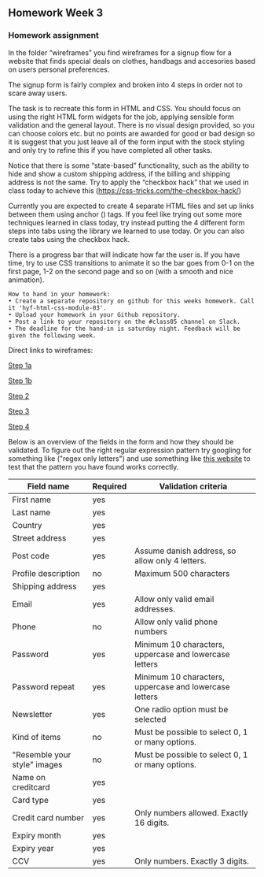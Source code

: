 ## Homework Week 3

### Homework assignment

In the folder “wireframes” you find wireframes for a signup flow for a website that finds special deals on clothes, handbags and accesories based on users personal preferences.

The signup form is fairly complex and broken into 4 steps in order not to scare away users.

The task is to recreate this form in HTML and CSS. You should focus on using the right HTML form widgets for the job, applying sensible form validation and the general layout. There is no visual design provided, so you can choose colors etc. but no points are awarded for good or bad design so it is suggest that you just leave all of the form input with the stock styling and only try to refine this if you have completed all other tasks.

Notice that there is some “state-based” functionality, such as the ability to hide and show a custom shipping address, if the billing and shipping address is not the same. Try to apply the “checkbox hack” that we used in class today to achieve this (https://css-tricks.com/the-checkbox-hack/)

Currently you are expected to create 4 separate HTML files and set up links between them using anchor (<a>) tags. If you feel like trying out some more techniques learned in class today, try instead putting the 4 different form steps into tabs using the library we learned to use today. Or you can also create tabs using the checkbox hack. 

There is a progress bar that will indicate how far the user is. If you have time, try to use CSS transitions to animate it so the bar goes from 0-1 on the first page, 1-2 on the second page and so on (with a smooth and nice animation).

```
How to hand in your homework:
• Create a separate repository on github for this weeks homework. Call it 'hyf-html-css-module-03'.
• Upload your homework in your Github repository.
• Post a link to your repository on the #class05 channel on Slack.
• The deadline for the hand-in is saturday night. Feedback will be given the following week.
```

Direct links to wireframes:

[Step 1a](https://github.com/HackYourFuture-CPH/HTML-CSS/blob/master/Week3/wireframes/Step%201a.pdf)

[Step 1b](https://github.com/HackYourFuture-CPH/HTML-CSS/blob/master/Week3/wireframes/Step%201b.pdf)

[Step 2](https://github.com/HackYourFuture-CPH/HTML-CSS/blob/master/Week3/wireframes/Step%202.pdf)

[Step 3](https://github.com/HackYourFuture-CPH/HTML-CSS/blob/master/Week3/wireframes/Step%203.pdf)

[Step 4](https://github.com/HackYourFuture-CPH/HTML-CSS/blob/master/Week3/wireframes/Step%204.pdf)

Below is an overview of the fields in the form and how they should be validated. To figure out the right regular expression pattern try googling for something like ("regex only letters") and use something like [this website](https://regexr.com/) to test that the pattern you have found works correctly.

| Field name                   | Required | Validation criteria                                    |
|------------------------------|----------|--------------------------------------------------------|
| First name                   | yes      |                                                        |
| Last name                    | yes      |                                                        |
| Country                      | yes      |                                                        |
| Street address               | yes      |                                                        |
| Post code                    | yes      | Assume danish address, so allow only 4 letters.        |
| Profile description          | no       | Maximum 500 characters                                 |
| Shipping address             | yes      |                                                        |
| Email                        | yes      | Allow only valid email addresses.                      |
| Phone                        | no       | Allow only valid phone numbers                         |
| Password                     | yes      | Minimum 10 characters, uppercase and lowercase letters |
| Password repeat              | yes      | Minimum 10 characters, uppercase and lowercase letters |
| Newsletter                   | yes      | One radio option must be selected                      |
| Kind of items                | no       | Must be possible to select 0, 1 or many options.       |
| "Resemble your style" images | no       | Must be possible to select 0, 1 or many options.       |
| Name on creditcard           | yes      |                                                        |
| Card type                    | yes      |                                                        |
| Credit card number           | yes      | Only numbers allowed. Exactly 16 digits.               |
| Expiry month                 | yes      |                                                        |
| Expiry year                  | yes      |                                                        |
| CCV                          | yes      | Only numbers. Exactly 3 digits.                        |
